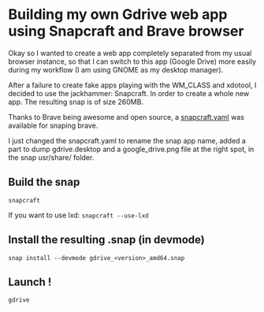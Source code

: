 # Building my own Gdrive web app using Snapcraft and Brave browser

Okay so I wanted to create a web app completely separated from my usual browser instance, so that I can switch to this app (Google Drive) more easily during my workflow (I am using 
GNOME as my desktop manager).

After a failure to create fake apps playing with the WM_CLASS and xdotool,
I decided to use the jackhammer: Snapcraft. In order to create a whole new app. The resulting snap is of size 260MB.

Thanks to Brave being awesome and open source, a [snapcraft.yaml](https://github.com/brave/brave-browser-snap) was available for snaping brave.

I just changed the snapcraft.yaml to rename the snap app name, added a part to dump gdrive.desktop and a google_drive.png file at the right spot,
in the snap usr/share/ folder.



## Build the snap

`snapcraft`

If you want to use lxd:
`snapcraft --use-lxd`

## Install the resulting .snap (in devmode)

`snap install --devmode gdrive_<version>_amd64.snap`

## Launch !

`gdrive`
